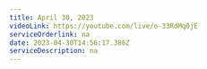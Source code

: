 ```yaml
---
title: April 30, 2023
videoLink: https://youtube.com/live/o-33RdMq0jE
serviceOrderlink: na
date: 2023-04-30T14:56:17.386Z
serviceDescription: n﻿a
---
```

